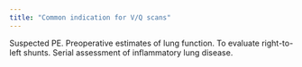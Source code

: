 ```yaml
---
title: "Common indication for V/Q scans"
---
```

Suspected PE. Preoperative estimates of lung function. To evaluate right-to-left shunts. Serial assessment of inflammatory lung disease.


